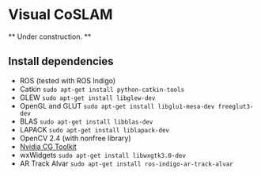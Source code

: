 # Visual CoSLAM

** Under construction. **

## Install dependencies

* ROS (tested with ROS Indigo)
* Catkin `sudo apt-get install python-catkin-tools`
* GLEW `sudo apt-get install libglew-dev`
* OpenGL and GLUT `sudo apt-get install libglu1-mesa-dev freeglut3-dev`
* BLAS `sudo apt-get install libblas-dev`
* LAPACK `sudo apt-get install liblapack-dev`
* OpenCV 2.4 (with nonfree library)
* [Nvidia CG Toolkit](https://developer.nvidia.com/cg-toolkit-download)
* wxWidgets `sudo apt-get install libwxgtk3.0-dev`
* AR Track Alvar `sudo apt-get install ros-indigo-ar-track-alvar`

